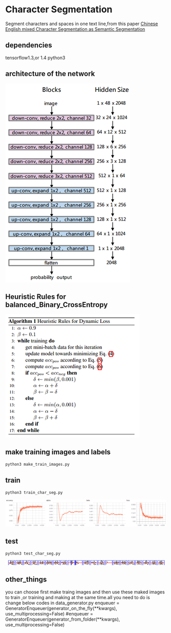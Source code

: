# Character Segmentation
Segment characters and spaces in one text line,from this paper [Chinese English mixed Character Segmentation as Semantic Segmentation](https://arxiv.org/pdf/1611.01982.pdf)

## dependencies
tensorflow1.3,or 1.4
python3 

## architecture of the network
![image]( ./other/1.png)

## Heuristic Rules for balanced_Binary_CrossEntropy
![image]( ./other/2.png)

## make training images and labels
    python3 make_train_images.py

## train
    python3 train_char_seg.py
![image]( ./other/3.png)
## test
    python3 test_char_seg.py
![image]( ./other/4.png)

## other_things
you can choose first make traing images and then use these maked images to train ,or training and making at the same time.all you need to do is change below codes in data_generator.py
    enqueuer = GeneratorEnqueuer(generator_on_the_fly(**kwargs), use_multiprocessing=False)
    #enqueuer = GeneratorEnqueuer(generator_from_folder(**kwargs), use_multiprocessing=False)